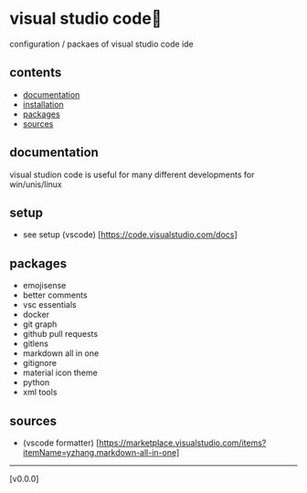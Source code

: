 
<!-- omit in toc -->
# visual studio code🥸

configuration / packaes of visual studio code ide

<!-- omit in toc -->
## contents

- [documentation](#documentation)
- [installation](#installation)
- [packages](#packages)
- [sources](#sources)

## documentation

visual studion code is useful for many different developments for win/unis/linux

## setup

- see setup (vscode) [https://code.visualstudio.com/docs]

## packages

- emojisense
- better comments
- vsc essentials
- docker
- git graph
- github pull requests
- gitlens
- markdown all in one
- gitignore
- material icon theme
- python
- xml tools

## sources

- (vscode formatter) [https://marketplace.visualstudio.com/items?itemName=yzhang.markdown-all-in-one]

---

[v0.0.0]

